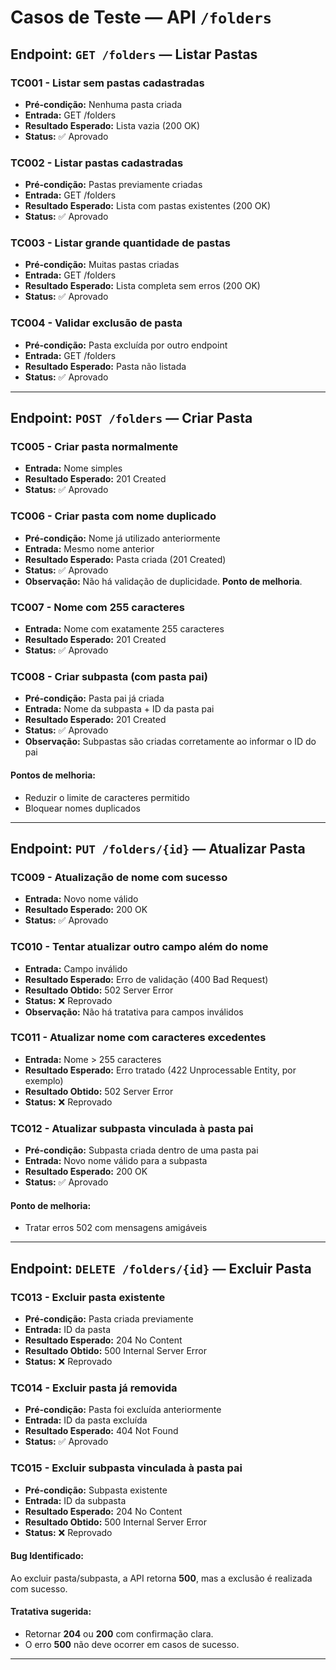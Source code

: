 # Casos de Teste — API `/folders`

## Endpoint: `GET /folders` — Listar Pastas

### TC001 - Listar sem pastas cadastradas

* **Pré-condição:** Nenhuma pasta criada
* **Entrada:** GET /folders
* **Resultado Esperado:** Lista vazia (200 OK)
* **Status:** ✅ Aprovado

### TC002 - Listar pastas cadastradas

* **Pré-condição:** Pastas previamente criadas
* **Entrada:** GET /folders
* **Resultado Esperado:** Lista com pastas existentes (200 OK)
* **Status:** ✅ Aprovado

### TC003 - Listar grande quantidade de pastas

* **Pré-condição:** Muitas pastas criadas
* **Entrada:** GET /folders
* **Resultado Esperado:** Lista completa sem erros (200 OK)
* **Status:** ✅ Aprovado

### TC004 - Validar exclusão de pasta

* **Pré-condição:** Pasta excluída por outro endpoint
* **Entrada:** GET /folders
* **Resultado Esperado:** Pasta não listada
* **Status:** ✅ Aprovado

---

## Endpoint: `POST /folders` — Criar Pasta

### TC005 - Criar pasta normalmente

* **Entrada:** Nome simples
* **Resultado Esperado:** 201 Created
* **Status:** ✅ Aprovado

### TC006 - Criar pasta com nome duplicado

* **Pré-condição:** Nome já utilizado anteriormente
* **Entrada:** Mesmo nome anterior
* **Resultado Esperado:** Pasta criada (201 Created)
* **Status:** ✅ Aprovado
* **Observação:** Não há validação de duplicidade. **Ponto de melhoria**.

### TC007 - Nome com 255 caracteres

* **Entrada:** Nome com exatamente 255 caracteres
* **Resultado Esperado:** 201 Created
* **Status:** ✅ Aprovado

### TC008 - Criar subpasta (com pasta pai)

* **Pré-condição:** Pasta pai já criada
* **Entrada:** Nome da subpasta + ID da pasta pai
* **Resultado Esperado:** 201 Created
* **Status:** ✅ Aprovado
* **Observação:** Subpastas são criadas corretamente ao informar o ID do pai

#### Pontos de melhoria:

* Reduzir o limite de caracteres permitido
* Bloquear nomes duplicados

---

## Endpoint: `PUT /folders/{id}` — Atualizar Pasta

### TC009 - Atualização de nome com sucesso

* **Entrada:** Novo nome válido
* **Resultado Esperado:** 200 OK
* **Status:** ✅ Aprovado

### TC010 - Tentar atualizar outro campo além do nome

* **Entrada:** Campo inválido
* **Resultado Esperado:** Erro de validação (400 Bad Request)
* **Resultado Obtido:** 502 Server Error
* **Status:** ❌ Reprovado
* **Observação:** Não há tratativa para campos inválidos

### TC011 - Atualizar nome com caracteres excedentes

* **Entrada:** Nome > 255 caracteres
* **Resultado Esperado:** Erro tratado (422 Unprocessable Entity, por exemplo)
* **Resultado Obtido:** 502 Server Error
* **Status:** ❌ Reprovado

### TC012 - Atualizar subpasta vinculada à pasta pai

* **Pré-condição:** Subpasta criada dentro de uma pasta pai
* **Entrada:** Novo nome válido para a subpasta
* **Resultado Esperado:** 200 OK
* **Status:** ✅ Aprovado

#### Ponto de melhoria:

* Tratar erros 502 com mensagens amigáveis

---

## Endpoint: `DELETE /folders/{id}` — Excluir Pasta

### TC013 - Excluir pasta existente

* **Pré-condição:** Pasta criada previamente
* **Entrada:** ID da pasta
* **Resultado Esperado:** 204 No Content
* **Resultado Obtido:** 500 Internal Server Error
* **Status:** ❌ Reprovado

### TC014 - Excluir pasta já removida

* **Pré-condição:** Pasta foi excluída anteriormente
* **Entrada:** ID da pasta excluída
* **Resultado Esperado:** 404 Not Found
* **Status:** ✅ Aprovado

### TC015 - Excluir subpasta vinculada à pasta pai

* **Pré-condição:** Subpasta existente
* **Entrada:** ID da subpasta
* **Resultado Esperado:** 204 No Content
* **Resultado Obtido:** 500 Internal Server Error
* **Status:** ❌ Reprovado

#### Bug Identificado:

Ao excluir pasta/subpasta, a API retorna **500**, mas a exclusão é realizada com sucesso.

#### Tratativa sugerida:

* Retornar **204** ou **200** com confirmação clara.
* O erro **500** não deve ocorrer em casos de sucesso.

---

